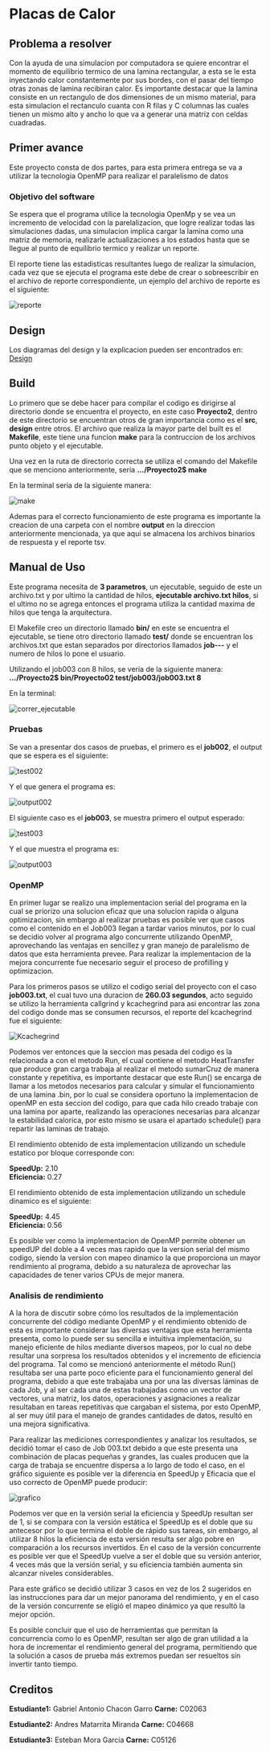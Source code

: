 # Placas de Calor

## Problema a resolver

Con la ayuda de una simulacion por computadora se quiere encontrar el momento de equilibrio termico de una lamina rectangular, a esta se le esta inyectando calor constantemente por sus bordes, con el pasar del tiempo otras zonas de lamina recibiran calor. Es importante destacar que la lamina consiste en un rectangulo de dos dimensiones de un mismo material, para esta simulacion el rectanculo cuanta con R filas y C columnas las cuales tienen un mismo alto y ancho lo que va a generar una matriz con celdas cuadradas.

## Primer avance

Este proyecto consta de dos partes, para esta primera entrega se va a utilizar la tecnologia OpenMP para realizar el paralelismo de datos

### Objetivo del software 

Se espera que el programa utilice la tecnologia OpenMp y se vea un incremento de velocidad con la parelalizacion, que logre realizar todas las simulaciones dadas, una simulacion implica cargar la lamina como una matriz de memoria, realizarle actualizaciones a los estados hasta que se llegue al punto de equilibrio termico y realizar un reporte.

El reporte tiene las estadisticas resultantes luego de realizar la simulacion, cada vez que se ejecuta el programa este debe de crear o sobreescribir en el archivo de reporte correspondiente, un ejemplo del archivo de reporte es el siguiente:

![reporte](https://git.ucr.ac.cr/JOSE.MATARRITAMIRANDA/proyectos/-/raw/main/Proyecto2/design/imgReadmePrincipal/ejemploReporte.png)

## Design

Los diagramas del design y la explicacion pueden ser encontrados en: [Design](https://git.ucr.ac.cr/JOSE.MATARRITAMIRANDA/proyectos/-/blob/main/Proyecto2/design/README.md)

## Build

Lo primero que se debe hacer para compilar el codigo es dirigirse al directorio donde se encuentra el proyecto, en este caso **Proyecto2**, dentro de este directorio se encuentran otros de gran importancia como es el **src**, **design** entre otros. El archivo que realiza la mayor parte del built es el **Makefile**, este tiene una funcion **make** para la contruccion de los archivos punto objeto y el ejecutable.

Una vez en la ruta de directorio correcta se utiliza el comando del Makefile que se menciono anteriormente, seria **.../Proyecto2$ make** 

En la terminal seria de la siguiente manera:

![make](https://git.ucr.ac.cr/JOSE.MATARRITAMIRANDA/proyectos/-/raw/main/Proyecto2/design/imgReadmePrincipal/make.png)

Ademas para el correcto funcionamiento de este programa es importante la creacion de una carpeta con el nombre **output** en la direccion anteriormente mencionada, ya que aqui se almacena los archivos binarios de respuesta y el reporte tsv.

## Manual de Uso

Este programa necesita de **3 parametros**, un ejecutable, seguido de este un archivo.txt y por ultimo la cantidad de hilos, **ejecutable archivo.txt hilos**, si el ultimo no se agrega entonces el programa utiliza la cantidad maxima de hilos que tenga la arquitectura. 

El Makefile creo un directorio llamado **bin/** en este se encuentra el ejecutable, se tiene otro directorio llamado **test/** donde se encuentran los archivos.txt que estan separados por directorios llamados **job---** y el numero de hilos lo pone el usuario.

Utilizando el job003 con 8 hilos, se veria de la siguiente manera: **.../Proyecto2$ bin/Proyecto02 test/job003/job003.txt 8**

En la terminal:

![correr_ejecutable](https://git.ucr.ac.cr/JOSE.MATARRITAMIRANDA/proyectos/-/raw/main/Proyecto2/design/imgReadmePrincipal/correrPrograma.png)

### Pruebas

Se van a presentar dos casos de pruebas, el primero es el **job002**, el output que se espera es el siguiente:

![test002](https://git.ucr.ac.cr/JOSE.MATARRITAMIRANDA/proyectos/-/raw/main/Proyecto2/design/imgReadmePrincipal/pruebaTest002.png)

Y el que genera el programa es:

![output002](https://git.ucr.ac.cr/JOSE.MATARRITAMIRANDA/proyectos/-/raw/main/Proyecto2/design/imgReadmePrincipal/pruebaOutput002.png)

El siguiente caso es el **job003**, se muestra primero el output esperado:

![test003](https://git.ucr.ac.cr/JOSE.MATARRITAMIRANDA/proyectos/-/raw/main/Proyecto2/design/imgReadmePrincipal/pruebaTest003.png)

Y el que muestra el programa es:

![output003](https://git.ucr.ac.cr/JOSE.MATARRITAMIRANDA/proyectos/-/raw/main/Proyecto2/design/imgReadmePrincipal/pruebaOutput003.png)

### OpenMP
En primer lugar se realizo una implementacion serial del programa en la cual se priorizo una solucion eficaz que una solucion rapida o alguna optimizacion, sin embargo al realizar pruebas es posible ver que casos como el contenido en el Job003 llegan a tardar varios minutos, por lo cual se decidio volver al programa algo concurrente utilizando OpenMP, aprovechando las ventajas en sencillez y gran manejo de paralelismo de datos que esta herramienta prevee. Para realizar la implementacion de la mejora concurrente fue necesario seguir el proceso de profilling y optimizacion.

Para los primeros pasos se utilizo el codigo serial del proyecto con el caso **job003.txt**, el cual tuvo una duracion de **260.03 segundos**, acto seguido se utilizo la herramienta callgrind y kcachegrind para asi encontrar las zona del codigo donde mas se consumen recursos, el reporte del kcachegrind fue el siguiente:

![Kcachegrind](https://git.ucr.ac.cr/JOSE.MATARRITAMIRANDA/proyectos/-/raw/main/Proyecto2/report/KcachegrindProyecto.png)

Podemos ver entonces que la seccion mas pesada del codigo es la relacionada a con el metodo Run, el cual contiene el metodo HeatTransfer que produce gran carga trabaja al realizar el metodo sumarCruz de manera constante y repetitiva, es importante destacar que este Run() se encarga de llamar a los metodos necesarios para calcular y simular el funcionamiento de una lamina .bin, por lo cual se considera oportuno la implementacion de openMP en esta seccion del codigo, para que cada hilo creado trabaje con una lamina por aparte, realizando las operaciones necesarias para alcanzar la estabilidad calorica, por esto mismo se usara el apartado schedule() para repartir las laminas de trabajo.  

El rendimiento obtenido de esta implementacion utilizando un schedule estatico por bloque corresponde con:  

**SpeedUp:** 2.10  
**Eficiencia:** 0.27  

El rendimiento obtenido de esta implementacion utilizando un schedule dinamico es el siguiente:  

**SpeedUp:** 4.45  
**Eficiencia:** 0.56  

Es posible ver como la implementacion de OpenMP permite obtener un speedUP del doble a 4 veces mas rapido que la version serial del mismo codigo, siendo la version con mapeo dinamico la que proporciona un mayor rendimiento al programa, debido a su naturaleza de aprovechar las capacidades de tener varios CPUs de mejor manera.  

### Analisis de rendimiento
A la hora de discutir sobre cómo los resultados de la implementación concurrente del código mediante OpenMP y el rendimiento obtenido de esta es importante considerar las diversas ventajas que esta herramienta presenta, como lo puede ser su sencilla e intuitiva implementación, su manejo eficiente de hilos mediante diversos mapeos, por lo cual no debe resultar una sorpresa los resultados obtenidos y el incremento de eficiencia del programa. Tal como se mencionó anteriormente el método Run() resultaba ser una parte poco eficiente para el funcionamiento general del programa, debido a que este trabajaba una por una las diversas láminas de cada Job, y al ser cada una de estas trabajadas como un vector de vectores, una matriz, los datos, operaciones y asignaciones a realizar resultaban en tareas repetitivas que cargaban el sistema, por esto OpenMP, al ser muy útil para el manejo de grandes cantidades de datos, resultó en una mejora significativa.

Para realizar las mediciones correspondientes y analizar los resultados, se decidió tomar el caso de Job 003.txt debido a que este presenta una combinación de placas pequeñas y grandes, las cuales producen que la carga de trabaja se encuentre dispersa a lo largo de todo el caso, en el gráfico siguiente es posible ver la diferencia en SpeedUp y Eficacia que el uso correcto de OpenMP puede producir:

![grafico](https://git.ucr.ac.cr/JOSE.MATARRITAMIRANDA/proyectos/-/raw/main/Proyecto2/report/ComparacionSpeedUp-Eficiencia.png)

Podemos ver que en la versión serial la eficiencia y SpeedUp resultan ser de 1, si se compara con la versión estática el SpeedUp es el doble que su antecesor por lo que termina el doble de rápido sus tareas, sin embargo, al utilizar 8 hilos la eficiencia de esta versión resulta ser algo pobre en comparación a los recursos invertidos. En el caso de la versión concurrente es posible ver que el SpeedUp vuelve a ser el doble que su versión anterior, 4 veces más que la versión serial, y su eficiencia también aumenta sin alcanzar niveles considerables.

Para este gráfico se decidió utilizar 3 casos en vez de los 2 sugeridos en las instrucciones para dar un mejor panorama del rendimiento, y en el caso de la versión concurrente se eligió el mapeo dinámico ya que resultó la mejor opción.

Es posible concluir que el uso de herramientas que permitan la concurrencia como lo es OpenMP, resultan ser algo de gran utilidad a la hora de incrementar el rendimiento general del programa, permitiendo que la solución a casos de prueba más extremos puedan ser resueltos sin invertir tanto tiempo.

## Creditos

**Estudiante1:** Gabriel Antonio Chacon Garro **Carne:** C02063

**Estudiante2:** Andres Matarrita Miranda **Carne:** C04668

**Estudiante3:** Esteban Mora Garcia **Carne:** C05126
